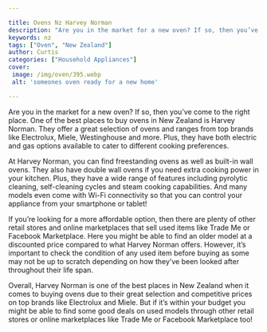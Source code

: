 ```yaml
---

title: Ovens Nz Harvey Norman
description: "Are you in the market for a new oven? If so, then you’ve come to the right place. One of the best places to buy ovens in New Zeala...get the full scoop"
keywords: nz
tags: ["Oven", "New Zealand"]
author: Curtis
categories: ["Household Appliances"]
cover: 
 image: /img/oven/395.webp
 alt: 'someones oven ready for a new home'

---
```


Are you in the market for a new oven? If so, then you’ve come to the right place. One of the best places to buy ovens in New Zealand is Harvey Norman. They offer a great selection of ovens and ranges from top brands like Electrolux, Miele, Westinghouse and more. Plus, they have both electric and gas options available to cater to different cooking preferences.

At Harvey Norman, you can find freestanding ovens as well as built-in wall ovens. They also have double wall ovens if you need extra cooking power in your kitchen. Plus, they have a wide range of features including pyrolytic cleaning, self-cleaning cycles and steam cooking capabilities. And many models even come with Wi-Fi connectivity so that you can control your appliance from your smartphone or tablet!

If you’re looking for a more affordable option, then there are plenty of other retail stores and online marketplaces that sell used items like Trade Me or Facebook Marketplace. Here you might be able to find an older model at a discounted price compared to what Harvey Norman offers. However, it’s important to check the condition of any used item before buying as some may not be up to scratch depending on how they’ve been looked after throughout their life span. 

Overall, Harvey Norman is one of the best places in New Zealand when it comes to buying ovens due to their great selection and competitive prices on top brands like Electrolux and Miele. But if it’s within your budget you might be able to find some good deals on used models through other retail stores or online marketplaces like Trade Me or Facebook Marketplace too!
